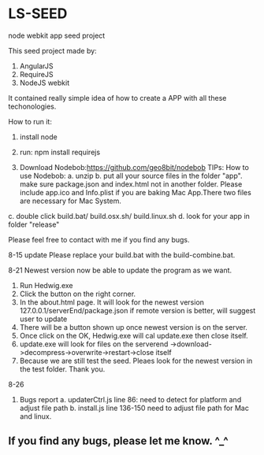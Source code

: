 LS-SEED
======

node webkit app seed project

This seed project made by:
1. AngularJS
2. RequireJS
3. NodeJS webkit

It contained really simple idea of how to create a APP with all these techonologies.

How to run it:

1. install node

2. run: npm install requirejs

3. Download Nodebob:https://github.com/geo8bit/nodebob
TIPs: How to use Nodebob:
a. unzip
b. put all your source files in the folder "app". make sure package.json and index.html not in another folder. 
Please include app.ico and Info.plist if you are baking Mac App.There two files are necessary for Mac System.

c. double click build.bat/ build.osx.sh/ build.linux.sh
d. look for your app in folder "release"

Please feel free to contact with me if you find any bugs.

8-15 update Please replace your build.bat with the build-combine.bat.

8-21
Newest version now be able to update the program as we want.
1. Run Hedwig.exe
2. Click the button on the right corner.
3. In the about.html page.  It will look for the newest version 127.0.0.1/serverEnd/package.json  if remote version is better, will suggest user to update
4. There will be a button shown up once newest version is on the server.
5. Once click on the OK, Hedwig.exe will cal update.exe then close itself.
6. update.exe will look for files on the serverend ->download->decompress->overwrite->restart->close itself
7. Because we are still test the seed. Pleaes look for the newest version in the  test folder. Thank you.

8-26
1. Bugs report
a. updaterCtrl.js line 86: need to detect for platform and adjust file path
b. install.js     line 136-150 need to adjust file path for Mac and linux.


If you find any bugs, please let me know. ^_^
--------------------------------